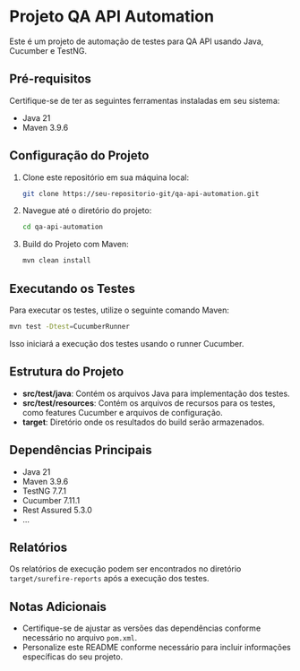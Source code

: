 # Projeto QA API Automation

Este é um projeto de automação de testes para QA API usando Java, Cucumber e TestNG.

## Pré-requisitos

Certifique-se de ter as seguintes ferramentas instaladas em seu sistema:

- Java 21
- Maven 3.9.6

## Configuração do Projeto

1. Clone este repositório em sua máquina local:

   ```bash
   git clone https://seu-repositorio-git/qa-api-automation.git
   ```

2. Navegue até o diretório do projeto:

   ```bash
   cd qa-api-automation
   ```

3. Build do Projeto com Maven:

   ```bash
   mvn clean install
   ```

## Executando os Testes

Para executar os testes, utilize o seguinte comando Maven:

```bash
mvn test -Dtest=CucumberRunner
```

Isso iniciará a execução dos testes usando o runner Cucumber.

## Estrutura do Projeto

- **src/test/java**: Contém os arquivos Java para implementação dos testes.
- **src/test/resources**: Contém os arquivos de recursos para os testes, como features Cucumber e arquivos de configuração.
- **target**: Diretório onde os resultados do build serão armazenados.

## Dependências Principais

- Java 21
- Maven 3.9.6
- TestNG 7.7.1
- Cucumber 7.11.1
- Rest Assured 5.3.0
- ...

## Relatórios

Os relatórios de execução podem ser encontrados no diretório `target/surefire-reports` após a execução dos testes.

## Notas Adicionais

- Certifique-se de ajustar as versões das dependências conforme necessário no arquivo `pom.xml`.
- Personalize este README conforme necessário para incluir informações específicas do seu projeto.
